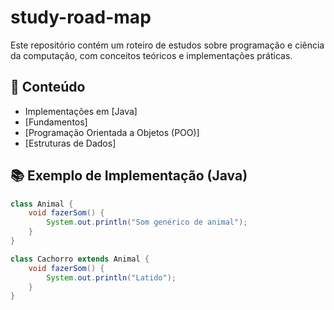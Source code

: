 # study-road-map

Este repositório contém um roteiro de estudos sobre programação e ciência da computação, com conceitos teóricos e implementações práticas.

## 📌 Conteúdo
- Implementações em [Java]
- [Fundamentos]
- [Programação Orientada a Objetos (POO)]
- [Estruturas de Dados]

## 📚 Exemplo de Implementação (Java)
```java
class Animal {
    void fazerSom() {
        System.out.println("Som genérico de animal");
    }
}

class Cachorro extends Animal {
    void fazerSom() {
        System.out.println("Latido");
    }
}
